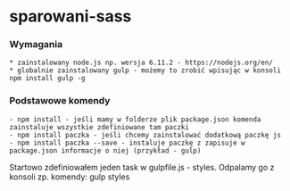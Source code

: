 # sparowani-sass

### Wymagania
    * zainstalowany node.js np. wersja 6.11.2 - https://nodejs.org/en/
    * globalnie zainstalowany gulp - możemy to zrobić wpisując w konsoli npm install gulp -g

### Podstawowe komendy
    - npm install - jeśli mamy w folderze plik package.json komenda zainstaluje wszystkie zdefiniowane tam paczki
    - npm install paczka - jeśli chcemy zainstalować dodatkową paczkę js
    - npm install paczka --save - instaluje paczkę z zapisuje w package.json informacje o niej (przykład - gulp)

Startowo zdefiniowałem jeden task w gulpfile.js - styles. Odpalamy go z konsoli zp. komendy: gulp styles

